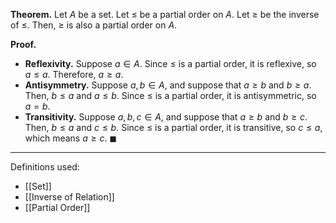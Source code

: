 **Theorem.** Let $A$ be a set. Let $\leq$ be a partial order on $A$. Let $\geq$ be the inverse of $\leq$. Then, $\geq$ is also a partial order on $A$.

**Proof.**
- **Reflexivity.** Suppose $a\in A$. Since $\leq$ is a partial order, it is reflexive, so $a\leq a$. Therefore, $a\geq a$.
- **Antisymmetry.** Suppose $a,b\in A$, and suppose that $a\geq b$ and $b\geq a$. Then, $b\leq a$ and $a\leq b$. Since $\leq$ is a partial order, it is antisymmetric, so $a=b$.
- **Transitivity.** Suppose $a,b,c\in A$, and suppose that $a\geq b$ and $b\geq c$. Then, $b\leq a$ and $c\leq b$. Since $\leq$ is a partial order, it is transitive, so $c\leq a$, which means $a\geq c$. $\blacksquare$

***
Definitions used:
- [[Set]]
- [[Inverse of Relation]]
- [[Partial Order]]